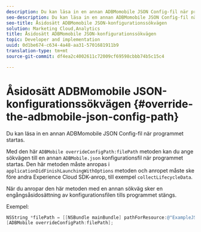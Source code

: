 ```yaml
---
description: Du kan läsa in en annan ADBMomobile JSON Config-fil när programmet startas.
seo-description: Du kan läsa in en annan ADBMomobile JSON Config-fil när programmet startas.
seo-title: Åsidosätt ADBMomobile JSON-konfigurationssökvägen
solution: Marketing Cloud,Analytics
title: Åsidosätt ADBMomobile JSON-konfigurationssökvägen
topic: Developer and implementation
uuid: 0d1be674-c634-4a48-aa31-5701681911b9
translation-type: tm+mt
source-git-commit: df4ea2c4002611c72009cf69598cbbb74b5c15c4

---
```



# Åsidosätt ADBMomobile JSON-konfigurationssökvägen {#override-the-adbmobile-json-config-path}

Du kan läsa in en annan ADBMomobile JSON Config-fil när programmet startas.

Med den här `ADBMobile overrideConfigPath:filePath` metoden kan du ange sökvägen till en annan `ADBMobile.json` konfigurationsfil när programmet startas. Den här metoden måste anropas i `applicationDidFinishLaunchingWithOptions` metoden och anropet måste ske före andra Experience Cloud SDK-anrop, till exempel `collectLifecycleData`.

När du anropar den här metoden med en annan sökväg sker en engångsåsidosättning av konfigurationsfilen tills programmet stängs.

Exempel:

```objective-c
NSString *filePath = [[NSBundle mainBundle] pathForResource:@"ExampleJSONFile" ofType:@"json"]; 
[ADBMobile overrideConfigPath:filePath];
```

